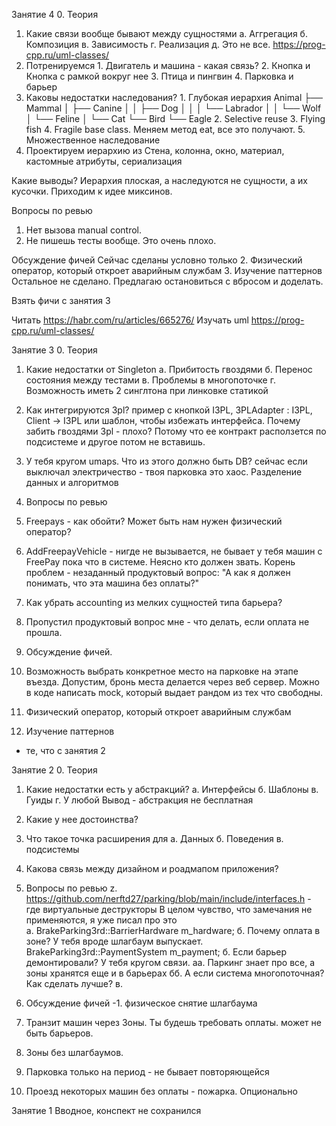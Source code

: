 Занятие 4
0. Теория
  1. Какие связи вообще бывают между сущностями
    а. Аггрегация
    б. Композиция
    в. Зависимость
    г. Реализация
    д. Это не все. https://prog-cpp.ru/uml-classes/
  2. Потренируемся
    1. Двигатель и машина - какая связь?
    2. Кнопка и Кнопка с рамкой вокруг нее
    3. Птица и пингвин
    4. Парковка и барьер
  3. Каковы недостатки наследования?
    1. Глубокая иерархия
      Animal
      ├── Mammal
      │     ├── Canine
      │     │     ├── Dog
      │     │     │     └── Labrador
      │     │     └── Wolf
      │     └── Feline
      │           └── Cat
      └── Bird
          └── Eagle
    2. Selective reuse
    3. Flying fish
    4. Fragile base class. Меняем метод eat, все это получают.
    5. Множественное наследование
  4. Проектируем иерархию из
    Стена, колонна, окно, материал, кастомные атрибуты, сериализация

  Какие выводы? Иерархия плоская, а наследуются не сущности, а их кусочки. Приходим к идее миксинов.

Вопросы по ревью
1. Нет вызова manual control.
2. Не пишешь тесты вообще. Это очень плохо.

Обсуждение фичей
Сейчас сделаны условно только 
    2. Физический оператор, который откроет аварийным службам
    3. Изучение паттернов
Остальное не сделано. Предлагаю остановиться с вбросом и доделать.

Взять фичи с занятия 3

Читать
https://habr.com/ru/articles/665276/
Изучать uml
https://prog-cpp.ru/uml-classes/

Занятие 3
0. Теория
  1. Какие недостатки от Singleton
    а. Прибитость гвоздями
    б. Перенос состояния между тестами
    в. Проблемы в многопоточке
    г. Возможность иметь 2 синглтона при линковке статикой
  2. Как интегрируются 3pl? пример с кнопкой
    I3PL, 3PLAdapter : I3PL, Client -> I3PL или шаблон, чтобы избежать интерфейса.
    Почему забить гвоздями 3pl - плохо? Потому что ее контракт расползется по подсистеме и другое потом не вставишь.
  3. У тебя кругом umaps. Что из этого должно быть DB? сейчас если выключал электричество - твоя парковка это хаос.
    Разделение данных и алгоритмов

1. Вопросы по ревью
  1. Freepays - как обойти? Может быть нам нужен физический оператор?
  2. AddFreepayVehicle - нигде не вызывается, не бывает у тебя машин с FreePay пока что в системе. Неясно кто должен звать.
    Корень проблем - незаданный продуктовый вопрос: "А как я должен понимать, что эта машина без оплаты?"
  3. Как убрать accounting из мелких сущностей типа барьера?
  4. Пропустил продуктовый вопрос мне - что делать, если оплата не прошла.

2. Обсуждение фичей.
  1. Возможность выбрать конкретное место на парковке на этапе въезда.
    Допустим, бронь места делается через веб сервер. Можно в коде написать mock, который выдает рандом из тех что свободны.
  2. Физический оператор, который откроет аварийным службам
  3. Изучение паттернов
  + те, что с занятия 2


Занятие 2
0. Теория
  1. Какие недостатки есть у абстракций?
    а. Интерфейсы
    б. Шаблоны
    в. Гуиды
    г. У любой
    Вывод - абстракция не бесплатная
  2. Какие у нее достоинства?
  3. Что такое точка расширения для 
    а. Данных
    б. Поведения
    в. подсистемы
  4. Какова связь между дизайном и роадмапом приложения?

1. Вопросы по ревью
  z. https://github.com/nerftd27/parking/blob/main/include/interfaces.h - где виртуальные деструкторы
    В целом чувство, что замечания не применяются, я уже писал про это  
  а. BrakeParking3rd::BarrierHardware m_hardware;
  б. Почему оплата в зоне? У тебя вроде шлагбаум выпускает.
    BrakeParking3rd::PaymentSystem m_payment;
  б. Если барьер демонтировали? У тебя кругом связи.
    аа. Паркинг знает про все, а зоны хранятся еще и в барьерах
    бб. А если система многопоточная? Как сделать лучше?
  в. 

2. Обсуждение фичей
-1. физическое снятие шлагбаума
0. Транзит машин через Зоны. Ты будешь требовать оплаты. может не быть барьеров.
1. Зоны без шлагбаумов.
2. Парковка только на период - не бывает повторяющейся
3. Проезд некоторых машин без оплаты - пожарка. Опционально


Занятие 1
Вводное, конспект не сохранился

